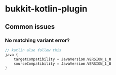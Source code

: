 # bukkit-kotlin-plugin

## Common issues

### No matching variant error?

```groovy
// kotlin also follow this
java {
    targetCompatibility = JavaVersion.VERSION_1_8
    sourceCompatibility = JavaVersion.VERSION_1_8
}
```
